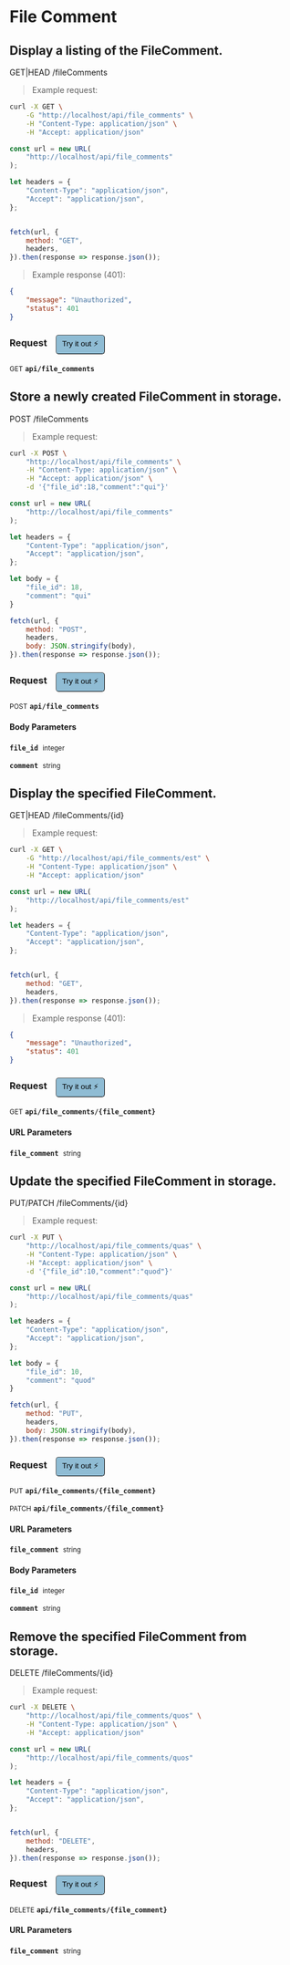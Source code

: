# File Comment


## Display a listing of the FileComment.


GET|HEAD /fileComments

> Example request:

```bash
curl -X GET \
    -G "http://localhost/api/file_comments" \
    -H "Content-Type: application/json" \
    -H "Accept: application/json"
```

```javascript
const url = new URL(
    "http://localhost/api/file_comments"
);

let headers = {
    "Content-Type": "application/json",
    "Accept": "application/json",
};


fetch(url, {
    method: "GET",
    headers,
}).then(response => response.json());
```


> Example response (401):

```json
{
    "message": "Unauthorized",
    "status": 401
}
```
<div id="execution-results-GETapi-file_comments" hidden>
    <blockquote>Received response<span id="execution-response-status-GETapi-file_comments"></span>:</blockquote>
    <pre class="json"><code id="execution-response-content-GETapi-file_comments"></code></pre>
</div>
<div id="execution-error-GETapi-file_comments" hidden>
    <blockquote>Request failed with error:</blockquote>
    <pre><code id="execution-error-message-GETapi-file_comments"></code></pre>
</div>
<form id="form-GETapi-file_comments" data-method="GET" data-path="api/file_comments" data-authed="0" data-hasfiles="0" data-headers='{"Content-Type":"application\/json","Accept":"application\/json"}' onsubmit="event.preventDefault(); executeTryOut('GETapi-file_comments', this);">
<h3>
    Request&nbsp;&nbsp;&nbsp;
        <button type="button" style="background-color: #8fbcd4; padding: 5px 10px; border-radius: 5px; border-width: thin;" id="btn-tryout-GETapi-file_comments" onclick="tryItOut('GETapi-file_comments');">Try it out ⚡</button>
    <button type="button" style="background-color: #c97a7e; padding: 5px 10px; border-radius: 5px; border-width: thin;" id="btn-canceltryout-GETapi-file_comments" onclick="cancelTryOut('GETapi-file_comments');" hidden>Cancel</button>&nbsp;&nbsp;
    <button type="submit" style="background-color: #6ac174; padding: 5px 10px; border-radius: 5px; border-width: thin;" id="btn-executetryout-GETapi-file_comments" hidden>Send Request 💥</button>
    </h3>
<p>
<small class="badge badge-green">GET</small>
 <b><code>api/file_comments</code></b>
</p>
</form>


## Store a newly created FileComment in storage.


POST /fileComments

> Example request:

```bash
curl -X POST \
    "http://localhost/api/file_comments" \
    -H "Content-Type: application/json" \
    -H "Accept: application/json" \
    -d '{"file_id":18,"comment":"qui"}'

```

```javascript
const url = new URL(
    "http://localhost/api/file_comments"
);

let headers = {
    "Content-Type": "application/json",
    "Accept": "application/json",
};

let body = {
    "file_id": 18,
    "comment": "qui"
}

fetch(url, {
    method: "POST",
    headers,
    body: JSON.stringify(body),
}).then(response => response.json());
```


<div id="execution-results-POSTapi-file_comments" hidden>
    <blockquote>Received response<span id="execution-response-status-POSTapi-file_comments"></span>:</blockquote>
    <pre class="json"><code id="execution-response-content-POSTapi-file_comments"></code></pre>
</div>
<div id="execution-error-POSTapi-file_comments" hidden>
    <blockquote>Request failed with error:</blockquote>
    <pre><code id="execution-error-message-POSTapi-file_comments"></code></pre>
</div>
<form id="form-POSTapi-file_comments" data-method="POST" data-path="api/file_comments" data-authed="0" data-hasfiles="0" data-headers='{"Content-Type":"application\/json","Accept":"application\/json"}' onsubmit="event.preventDefault(); executeTryOut('POSTapi-file_comments', this);">
<h3>
    Request&nbsp;&nbsp;&nbsp;
        <button type="button" style="background-color: #8fbcd4; padding: 5px 10px; border-radius: 5px; border-width: thin;" id="btn-tryout-POSTapi-file_comments" onclick="tryItOut('POSTapi-file_comments');">Try it out ⚡</button>
    <button type="button" style="background-color: #c97a7e; padding: 5px 10px; border-radius: 5px; border-width: thin;" id="btn-canceltryout-POSTapi-file_comments" onclick="cancelTryOut('POSTapi-file_comments');" hidden>Cancel</button>&nbsp;&nbsp;
    <button type="submit" style="background-color: #6ac174; padding: 5px 10px; border-radius: 5px; border-width: thin;" id="btn-executetryout-POSTapi-file_comments" hidden>Send Request 💥</button>
    </h3>
<p>
<small class="badge badge-black">POST</small>
 <b><code>api/file_comments</code></b>
</p>
<h4 class="fancy-heading-panel"><b>Body Parameters</b></h4>
<p>
<b><code>file_id</code></b>&nbsp;&nbsp;<small>integer</small>  &nbsp;
<input type="number" name="file_id" data-endpoint="POSTapi-file_comments" data-component="body" required  hidden>
<br>
</p>
<p>
<b><code>comment</code></b>&nbsp;&nbsp;<small>string</small>  &nbsp;
<input type="text" name="comment" data-endpoint="POSTapi-file_comments" data-component="body" required  hidden>
<br>
</p>

</form>


## Display the specified FileComment.


GET|HEAD /fileComments/{id}

> Example request:

```bash
curl -X GET \
    -G "http://localhost/api/file_comments/est" \
    -H "Content-Type: application/json" \
    -H "Accept: application/json"
```

```javascript
const url = new URL(
    "http://localhost/api/file_comments/est"
);

let headers = {
    "Content-Type": "application/json",
    "Accept": "application/json",
};


fetch(url, {
    method: "GET",
    headers,
}).then(response => response.json());
```


> Example response (401):

```json
{
    "message": "Unauthorized",
    "status": 401
}
```
<div id="execution-results-GETapi-file_comments--file_comment-" hidden>
    <blockquote>Received response<span id="execution-response-status-GETapi-file_comments--file_comment-"></span>:</blockquote>
    <pre class="json"><code id="execution-response-content-GETapi-file_comments--file_comment-"></code></pre>
</div>
<div id="execution-error-GETapi-file_comments--file_comment-" hidden>
    <blockquote>Request failed with error:</blockquote>
    <pre><code id="execution-error-message-GETapi-file_comments--file_comment-"></code></pre>
</div>
<form id="form-GETapi-file_comments--file_comment-" data-method="GET" data-path="api/file_comments/{file_comment}" data-authed="0" data-hasfiles="0" data-headers='{"Content-Type":"application\/json","Accept":"application\/json"}' onsubmit="event.preventDefault(); executeTryOut('GETapi-file_comments--file_comment-', this);">
<h3>
    Request&nbsp;&nbsp;&nbsp;
        <button type="button" style="background-color: #8fbcd4; padding: 5px 10px; border-radius: 5px; border-width: thin;" id="btn-tryout-GETapi-file_comments--file_comment-" onclick="tryItOut('GETapi-file_comments--file_comment-');">Try it out ⚡</button>
    <button type="button" style="background-color: #c97a7e; padding: 5px 10px; border-radius: 5px; border-width: thin;" id="btn-canceltryout-GETapi-file_comments--file_comment-" onclick="cancelTryOut('GETapi-file_comments--file_comment-');" hidden>Cancel</button>&nbsp;&nbsp;
    <button type="submit" style="background-color: #6ac174; padding: 5px 10px; border-radius: 5px; border-width: thin;" id="btn-executetryout-GETapi-file_comments--file_comment-" hidden>Send Request 💥</button>
    </h3>
<p>
<small class="badge badge-green">GET</small>
 <b><code>api/file_comments/{file_comment}</code></b>
</p>
<h4 class="fancy-heading-panel"><b>URL Parameters</b></h4>
<p>
<b><code>file_comment</code></b>&nbsp;&nbsp;<small>string</small>  &nbsp;
<input type="text" name="file_comment" data-endpoint="GETapi-file_comments--file_comment-" data-component="url" required  hidden>
<br>
</p>
</form>


## Update the specified FileComment in storage.


PUT/PATCH /fileComments/{id}

> Example request:

```bash
curl -X PUT \
    "http://localhost/api/file_comments/quas" \
    -H "Content-Type: application/json" \
    -H "Accept: application/json" \
    -d '{"file_id":10,"comment":"quod"}'

```

```javascript
const url = new URL(
    "http://localhost/api/file_comments/quas"
);

let headers = {
    "Content-Type": "application/json",
    "Accept": "application/json",
};

let body = {
    "file_id": 10,
    "comment": "quod"
}

fetch(url, {
    method: "PUT",
    headers,
    body: JSON.stringify(body),
}).then(response => response.json());
```


<div id="execution-results-PUTapi-file_comments--file_comment-" hidden>
    <blockquote>Received response<span id="execution-response-status-PUTapi-file_comments--file_comment-"></span>:</blockquote>
    <pre class="json"><code id="execution-response-content-PUTapi-file_comments--file_comment-"></code></pre>
</div>
<div id="execution-error-PUTapi-file_comments--file_comment-" hidden>
    <blockquote>Request failed with error:</blockquote>
    <pre><code id="execution-error-message-PUTapi-file_comments--file_comment-"></code></pre>
</div>
<form id="form-PUTapi-file_comments--file_comment-" data-method="PUT" data-path="api/file_comments/{file_comment}" data-authed="0" data-hasfiles="0" data-headers='{"Content-Type":"application\/json","Accept":"application\/json"}' onsubmit="event.preventDefault(); executeTryOut('PUTapi-file_comments--file_comment-', this);">
<h3>
    Request&nbsp;&nbsp;&nbsp;
        <button type="button" style="background-color: #8fbcd4; padding: 5px 10px; border-radius: 5px; border-width: thin;" id="btn-tryout-PUTapi-file_comments--file_comment-" onclick="tryItOut('PUTapi-file_comments--file_comment-');">Try it out ⚡</button>
    <button type="button" style="background-color: #c97a7e; padding: 5px 10px; border-radius: 5px; border-width: thin;" id="btn-canceltryout-PUTapi-file_comments--file_comment-" onclick="cancelTryOut('PUTapi-file_comments--file_comment-');" hidden>Cancel</button>&nbsp;&nbsp;
    <button type="submit" style="background-color: #6ac174; padding: 5px 10px; border-radius: 5px; border-width: thin;" id="btn-executetryout-PUTapi-file_comments--file_comment-" hidden>Send Request 💥</button>
    </h3>
<p>
<small class="badge badge-darkblue">PUT</small>
 <b><code>api/file_comments/{file_comment}</code></b>
</p>
<p>
<small class="badge badge-purple">PATCH</small>
 <b><code>api/file_comments/{file_comment}</code></b>
</p>
<h4 class="fancy-heading-panel"><b>URL Parameters</b></h4>
<p>
<b><code>file_comment</code></b>&nbsp;&nbsp;<small>string</small>  &nbsp;
<input type="text" name="file_comment" data-endpoint="PUTapi-file_comments--file_comment-" data-component="url" required  hidden>
<br>
</p>
<h4 class="fancy-heading-panel"><b>Body Parameters</b></h4>
<p>
<b><code>file_id</code></b>&nbsp;&nbsp;<small>integer</small>  &nbsp;
<input type="number" name="file_id" data-endpoint="PUTapi-file_comments--file_comment-" data-component="body" required  hidden>
<br>
</p>
<p>
<b><code>comment</code></b>&nbsp;&nbsp;<small>string</small>  &nbsp;
<input type="text" name="comment" data-endpoint="PUTapi-file_comments--file_comment-" data-component="body" required  hidden>
<br>
</p>

</form>


## Remove the specified FileComment from storage.


DELETE /fileComments/{id}

> Example request:

```bash
curl -X DELETE \
    "http://localhost/api/file_comments/quos" \
    -H "Content-Type: application/json" \
    -H "Accept: application/json"
```

```javascript
const url = new URL(
    "http://localhost/api/file_comments/quos"
);

let headers = {
    "Content-Type": "application/json",
    "Accept": "application/json",
};


fetch(url, {
    method: "DELETE",
    headers,
}).then(response => response.json());
```


<div id="execution-results-DELETEapi-file_comments--file_comment-" hidden>
    <blockquote>Received response<span id="execution-response-status-DELETEapi-file_comments--file_comment-"></span>:</blockquote>
    <pre class="json"><code id="execution-response-content-DELETEapi-file_comments--file_comment-"></code></pre>
</div>
<div id="execution-error-DELETEapi-file_comments--file_comment-" hidden>
    <blockquote>Request failed with error:</blockquote>
    <pre><code id="execution-error-message-DELETEapi-file_comments--file_comment-"></code></pre>
</div>
<form id="form-DELETEapi-file_comments--file_comment-" data-method="DELETE" data-path="api/file_comments/{file_comment}" data-authed="0" data-hasfiles="0" data-headers='{"Content-Type":"application\/json","Accept":"application\/json"}' onsubmit="event.preventDefault(); executeTryOut('DELETEapi-file_comments--file_comment-', this);">
<h3>
    Request&nbsp;&nbsp;&nbsp;
        <button type="button" style="background-color: #8fbcd4; padding: 5px 10px; border-radius: 5px; border-width: thin;" id="btn-tryout-DELETEapi-file_comments--file_comment-" onclick="tryItOut('DELETEapi-file_comments--file_comment-');">Try it out ⚡</button>
    <button type="button" style="background-color: #c97a7e; padding: 5px 10px; border-radius: 5px; border-width: thin;" id="btn-canceltryout-DELETEapi-file_comments--file_comment-" onclick="cancelTryOut('DELETEapi-file_comments--file_comment-');" hidden>Cancel</button>&nbsp;&nbsp;
    <button type="submit" style="background-color: #6ac174; padding: 5px 10px; border-radius: 5px; border-width: thin;" id="btn-executetryout-DELETEapi-file_comments--file_comment-" hidden>Send Request 💥</button>
    </h3>
<p>
<small class="badge badge-red">DELETE</small>
 <b><code>api/file_comments/{file_comment}</code></b>
</p>
<h4 class="fancy-heading-panel"><b>URL Parameters</b></h4>
<p>
<b><code>file_comment</code></b>&nbsp;&nbsp;<small>string</small>  &nbsp;
<input type="text" name="file_comment" data-endpoint="DELETEapi-file_comments--file_comment-" data-component="url" required  hidden>
<br>
</p>
</form>



